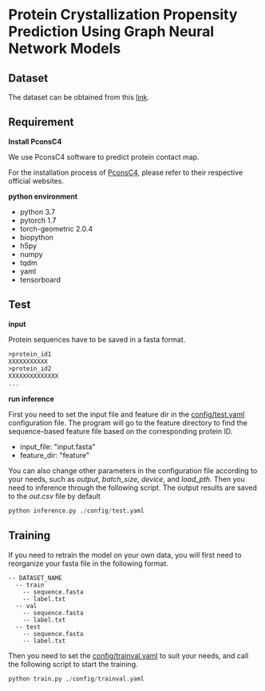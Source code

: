 # Protein Crystallization Propensity Prediction Using Graph Neural Network Models

## Dataset
The dataset can be obtained from this [link](http://202.119.84.36:3079/dcfcrystal/Data.html).

## Requirement
<!-- **Install  BLAST**

We use PSI-BLAST to generate  position-specific scoring matrix (PSSM) by searching the SWISS-Prot database.
```
cd pkgs
wget -c ftp://ftp.ncbi.nlm.nih.gov/blast/executables/blast+/LATEST/ncbi-blast-2.13.0+-x64-linux.tar.gz
tar -zxvf ncbi-blast-2.13.0+-x64-linux.tar.gz
```

**Install SCRATCH-1D**

We use SCRATCH-1D to predict protein secondary structure and relative solvent accessibility.
```
cd pkgs
wget -c https://download.igb.uci.edu/SCRATCH-1D_1.2.tar.gz
tar -zvxf SCRATCH-1D_1.2.tar.gz
cd SCRATCH-1D_1.2
./install
``` -->

**Install PconsC4**

We use PconsC4 software to predict protein contact map. 
<!-- Specifically, for a query sequence , we use HHblits software to search the [UniClust30](https://wwwuser.gwdg.de/~compbiol/uniclust/2018_08/) database to generate the corresponding multiple sequence alignment (MSA), which is further fed to PconsC4 for contact map prediction.  -->
For the installation process of [PconsC4](https://github.com/ElofssonLab/PconsC4), please refer to their respective official websites.

<!-- **Install IPC2**

We use IPC2.0 to calculate the protein isoelectric point (pI).
```
cd pkgs
wget -c http://ipc2.mimuw.edu.pl/ipc-2.0.1.zip
unzip ipc-2.0.1.zip
``` -->

**python environment**
- python 3.7
- pytorch 1.7
- torch-geometric 2.0.4
- biopython
- h5py
- numpy
- tqdm
- yaml
- tensorboard

## Test

**input**

Protein sequences have to be saved in a fasta format.

```txt
>protein_id1
XXXXXXXXXXX
>protein_id2
XXXXXXXXXXXXXX
...
```

<!-- The model input also requires multiple sequence feature information, and the [generate_featrues.py](generate_features.py) script can be used to obtain the corresponding feature files. -->

**run inference**

First you need to set the input file and feature dir in the [config/test.yaml](./config/test.yaml) configuration file. The program will go to the feature directory to find the sequence-based feature file based on the corresponding protein ID.

- input_file: "input.fasta"
- feature_dir: "feature"

You can also change other parameters in the configuration file according to your needs, such as *output*, *batch_size*, *device*, and *load_pth*. Then you need to inference through the following script. The output results are saved to the *out.csv* file by default

```python
python inference.py ./config/test.yaml
```

## Training

If you need to retrain the model on your own data, you will first need to reorganize your fasta file in the following format.
```
-- DATASET_NAME
  -- train
    -- sequence.fasta
    -- label.txt
  -- val
    -- sequence.fasta
    -- label.txt
  -- test
    -- sequence.fasta
    -- label.txt
```
Then you need to set the [config/trainval.yaml](./config/trainval.yaml) to suit your needs, and call the following script to start the training.
```python
python train.py ./config/trainval.yaml
```
